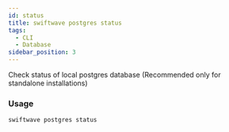```yaml
---
id: status
title: swiftwave postgres status
tags:
  - CLI
  - Database
sidebar_position: 3
---
```


Check status of local postgres database (Recommended only for standalone installations)

### Usage

```
swiftwave postgres status
```
